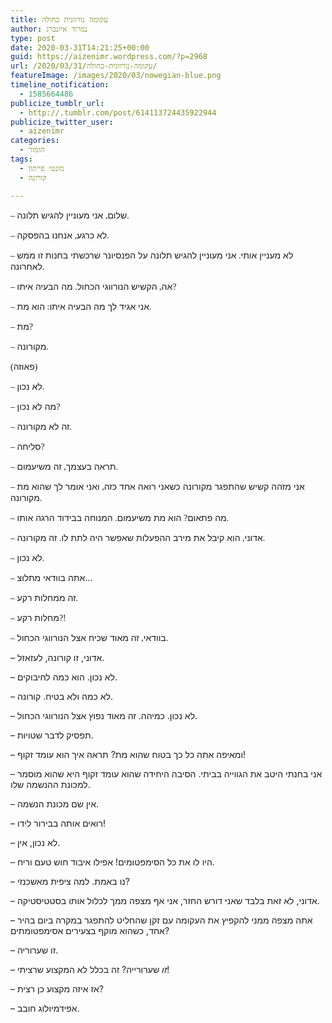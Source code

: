 ```yaml
---
title: עקומה נורווגית כחולה
author: נמרוד איזנברג
type: post
date: 2020-03-31T14:21:25+00:00
guid: https://aizenimr.wordpress.com/?p=2968
url: /2020/03/31/עקומה-נורווגית-כחולה/
featureImage: /images/2020/03/nowegian-blue.png
timeline_notification:
  - 1585664486
publicize_tumblr_url:
  - http://.tumblr.com/post/614113724435922944
publicize_twitter_user:
  - aizenimr
categories:
  - הומור
tags:
  - מונטי פייתון
  - קורונה

---
```

<span style="font-family: Liberation Serif, serif;"><span lang="en-US">&#8211; </span></span><span lang="he-IL">שלום</span><span style="font-family: Liberation Serif, serif;"><span lang="en-US">, </span></span><span lang="he-IL">אני מעוניין להגיש תלונה</span><span style="font-family: Liberation Serif, serif;"><span lang="en-US">.</span></span>

<span style="font-family: Liberation Serif, serif;"><span lang="en-US">&#8211; </span></span><span lang="he-IL">לא כרגע</span><span style="font-family: Liberation Serif, serif;"><span lang="en-US">, </span></span><span lang="he-IL">אנחנו בהפסקה</span><span style="font-family: Liberation Serif, serif;"><span lang="en-US">.</span></span>

<span style="font-family: Liberation Serif, serif;"><span lang="en-US">&#8211; </span></span><span lang="he-IL">לא מעניין אותי</span><span style="font-family: Liberation Serif, serif;"><span lang="en-US">. </span></span><span lang="he-IL">אני מעוניין להגיש תלונה על הפנסיונר שרכשתי בחנות זו ממש לאחרונה</span><span style="font-family: Liberation Serif, serif;"><span lang="en-US">.</span></span>

<span style="font-family: Liberation Serif, serif;"><span lang="en-US">&#8211; </span></span><span lang="he-IL">אה</span><span style="font-family: Liberation Serif, serif;"><span lang="en-US">, </span></span><span lang="he-IL">הקשיש הנורווגי הכחול</span><span style="font-family: Liberation Serif, serif;"><span lang="en-US">. </span></span><span lang="he-IL">מה הבעיה איתו</span><span style="font-family: Liberation Serif, serif;"><span lang="en-US">?</span></span>

<span style="font-family: Liberation Serif, serif;"><span lang="en-US">&#8211; </span></span><span lang="he-IL">אני אגיד לך מה הבעיה איתו</span><span style="font-family: Liberation Serif, serif;"><span lang="en-US">: </span></span><span lang="he-IL">הוא מת</span><span style="font-family: Liberation Serif, serif;"><span lang="en-US">.</span></span>

<span style="font-family: Liberation Serif, serif;"><span lang="en-US">&#8211; </span></span><span lang="he-IL">מת</span><span style="font-family: Liberation Serif, serif;"><span lang="en-US">?</span></span>

<span style="font-family: Liberation Serif, serif;"><span lang="en-US">&#8211; </span></span><span lang="he-IL">מקורונה</span><span style="font-family: Liberation Serif, serif;"><span lang="en-US">.</span></span>

<span style="font-family: Liberation Serif, serif;"><span lang="en-US">(</span></span><span lang="he-IL">פאוזה</span><span style="font-family: Liberation Serif, serif;"><span lang="en-US">)</span></span>

<span style="font-family: Liberation Serif, serif;"><span lang="en-US">&#8211; </span></span><span lang="he-IL">לא נכון</span><span style="font-family: Liberation Serif, serif;"><span lang="en-US">.</span></span>

<span style="font-family: Liberation Serif, serif;"><span lang="en-US">&#8211; </span></span><span lang="he-IL">מה לא נכון</span><span style="font-family: Liberation Serif, serif;"><span lang="en-US">?</span></span>

<span style="font-family: Liberation Serif, serif;"><span lang="en-US">&#8211; </span></span><span lang="he-IL">זה לא מקורונה</span><span style="font-family: Liberation Serif, serif;"><span lang="en-US">.</span></span>

<span style="font-family: Liberation Serif, serif;"><span lang="en-US">&#8211; </span></span><span lang="he-IL">סליחה</span><span style="font-family: Liberation Serif, serif;"><span lang="en-US">?</span></span>

<span style="font-family: Liberation Serif, serif;"><span lang="en-US">&#8211; </span></span><span lang="he-IL">תראה בעצמך</span><span style="font-family: Liberation Serif, serif;"><span lang="en-US">, </span></span><span lang="he-IL">זה משיעמום</span><span style="font-family: Liberation Serif, serif;"><span lang="en-US">.</span></span>

<span style="font-family: Liberation Serif, serif;"><span lang="en-US">&#8211; </span></span><span lang="he-IL">אני מזהה קשיש שהתפגר מקורונה כשאני רואה אחד כזה</span><span style="font-family: Liberation Serif, serif;"><span lang="en-US">, </span></span><span lang="he-IL">ואני אומר לך שהוא מת מקורונה</span><span style="font-family: Liberation Serif, serif;"><span lang="en-US">.</span></span>

<span style="font-family: Liberation Serif, serif;"><span lang="en-US">&#8211; </span></span><span lang="he-IL">מה פתאום</span><span style="font-family: Liberation Serif, serif;"><span lang="en-US">? </span></span><span lang="he-IL">הוא מת משיעמום</span><span style="font-family: Liberation Serif, serif;"><span lang="en-US">. </span></span><span lang="he-IL">המנוחה בבידוד הרגה אותו</span><span style="font-family: Liberation Serif, serif;"><span lang="en-US">.</span></span>

<span style="font-family: Liberation Serif, serif;"><span lang="en-US">&#8211; </span></span><span lang="he-IL">אדוני</span><span style="font-family: Liberation Serif, serif;"><span lang="en-US">, </span></span><span lang="he-IL">הוא קיבל את מירב ההפעלות שאפשר היה לתת לו</span><span style="font-family: Liberation Serif, serif;"><span lang="en-US">. </span></span><span lang="he-IL">זה מקורונה</span><span style="font-family: Liberation Serif, serif;"><span lang="en-US">.</span></span>

<span style="font-family: Liberation Serif, serif;"><span lang="en-US">&#8211; </span></span><span lang="he-IL">לא נכון</span><span style="font-family: Liberation Serif, serif;"><span lang="en-US">.</span></span>

<span style="font-family: Liberation Serif, serif;"><span lang="en-US">&#8211; </span></span><span lang="he-IL">אתה בוודאי מתלוצ…</span>

<span style="font-family: Liberation Serif, serif;"><span lang="en-US">&#8211; </span></span><span lang="he-IL">זה ממחלות רקע</span><span style="font-family: Liberation Serif, serif;"><span lang="en-US">.</span></span>

<span style="font-family: Liberation Serif, serif;"><span lang="en-US">&#8211; </span></span><span lang="he-IL">מחלות רקע</span><span style="font-family: Liberation Serif, serif;"><span lang="en-US">?!</span></span>

<span style="font-family: Liberation Serif, serif;"><span lang="en-US">&#8211; </span></span><span lang="he-IL">בוודאי</span><span style="font-family: Liberation Serif, serif;"><span lang="en-US">, </span></span><span lang="he-IL">זה מאוד שכיח אצל הנורווגי הכחול</span><span style="font-family: Liberation Serif, serif;"><span lang="en-US">.</span></span>

&#8211; אדוני, זו קורונה, לעזאזל.

&#8211; לא נכון. הוא כמה לחיבוקים.

&#8211; לא כמה ולא בטיח. קורונה.

&#8211; לא נכון. כמיהה. זה מאוד נפוץ אצל הנורווגי הכחול.

&#8211; תפסיק לדבר שטויות.

&#8211; ומאיפה אתה כל כך בטוח שהוא מת? תראה איך הוא עומד זקוף!

&#8211; אני בחנתי היטב את הגווייה בביתי. הסיבה היחידה שהוא עומד זקוף היא שהוא מוסמר למכונת ההנשמה שלו.

&#8211; אין שם מכונת הנשמה.

&#8211; רואים אותה בבירור לידו!

&#8211; לא נכון, אין.

&#8211; היו לו את כל הסימפטומים! אפילו איבוד חוש טעם וריח.

&#8211; נו באמת. למה ציפית מאשכנזי?

&#8211; אדוני, לא זאת בלבד שאני דורש החזר, אני אף מצפה ממך לכלול אותו בסטטיסטיקה.

&#8211; אתה מצפה ממני להקפיץ את העקומה עם זקן שהחליט להתפגר במקרה ביום בהיר אחד, כשהוא מוקף בצעירים אסימפטומתים?

&#8211; זו שערוריה.

&#8211; _זו_ שערורייה? זה בכלל לא המקצוע שרציתי!

&#8211; אז איזה מקצוע כן רצית?

&#8211; אפידמיולוג חובב.

&nbsp;